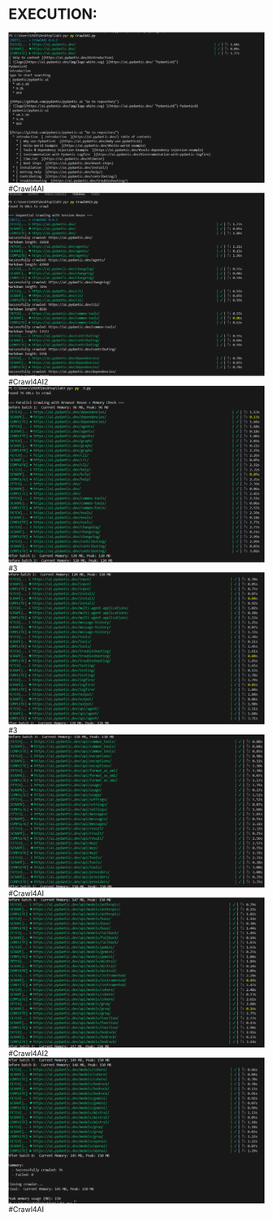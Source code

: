  # EXECUTION:
![capture 1](images/17.png) #Crawl4AI
![capture 2](images/18.png) #Crawl4AI2
![capture 1](images/19.png) #3
![capture 2](images/20.png) #3
![capture 1](images/21.png) #Crawl4AI
![capture 2](images/22.png) #Crawl4AI2
![capture 1](images/23.png) #Crawl4AI

